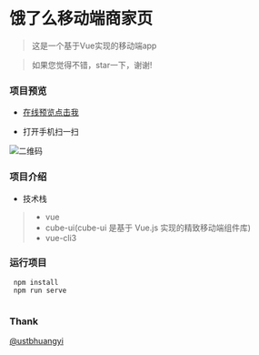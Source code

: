# 饿了么移动端商家页
 > 这是一个基于Vue实现的移动端app
 
 > 如果您觉得不错，star一下，谢谢!

### 项目预览
 * [在线预览点击我](http://47.107.78.59/elm/)
 
 * 打开手机扫一扫 
 
 [二维码]: https://s2.ax1x.com/2019/02/26/kIXWMF.png
 
![二维码]

### 项目介绍
* 技术栈
 > * vue 
 > * cube-ui(cube-ui 是基于 Vue.js 实现的精致移动端组件库)
 > * vue-cli3


### 运行项目
```
 npm install 
 npm run serve
 
```

### Thank

[@ustbhuangyi](http://ustbhuangyi.com)

